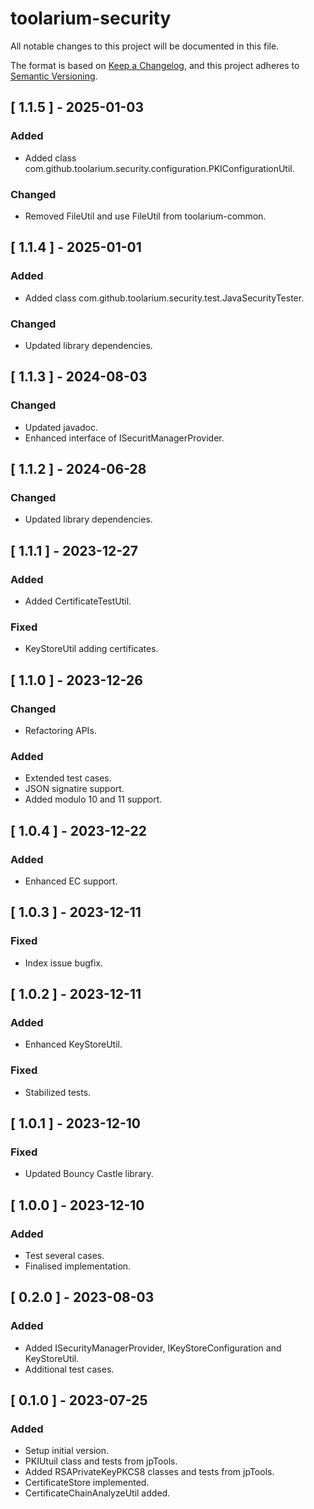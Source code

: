 # toolarium-security

All notable changes to this project will be documented in this file.

The format is based on [Keep a Changelog](https://keepachangelog.com/en/1.0.0/),
and this project adheres to [Semantic Versioning](https://semver.org/spec/v2.0.0.html).

## [ 1.1.5 ] - 2025-01-03
### Added
- Added class com.github.toolarium.security.configuration.PKIConfigurationUtil.

### Changed
- Removed FileUtil and use FileUtil from toolarium-common.

## [ 1.1.4 ] - 2025-01-01
### Added
- Added class com.github.toolarium.security.test.JavaSecurityTester.

### Changed
- Updated library dependencies.

## [ 1.1.3 ] - 2024-08-03
### Changed
- Updated javadoc.
- Enhanced interface of ISecuritManagerProvider.

## [ 1.1.2 ] - 2024-06-28
### Changed
- Updated library dependencies.

## [ 1.1.1 ] - 2023-12-27
### Added
- Added CertificateTestUtil.

### Fixed
- KeyStoreUtil adding certificates.

## [ 1.1.0 ] - 2023-12-26
### Changed
- Refactoring APIs.

### Added
- Extended test cases.
- JSON signatire support.
- Added modulo 10 and 11 support.

## [ 1.0.4 ] - 2023-12-22
### Added
- Enhanced EC support.

## [ 1.0.3 ] - 2023-12-11
### Fixed
- Index issue bugfix.

## [ 1.0.2 ] - 2023-12-11
### Added
- Enhanced KeyStoreUtil.

### Fixed
- Stabilized tests.

## [ 1.0.1 ] - 2023-12-10
### Fixed
- Updated Bouncy Castle library.

## [ 1.0.0 ] - 2023-12-10
### Added
- Test several cases.
- Finalised implementation.

## [ 0.2.0 ] - 2023-08-03
### Added
- Added ISecurityManagerProvider, IKeyStoreConfiguration and KeyStoreUtil.
- Additional test cases.

## [ 0.1.0 ] - 2023-07-25
### Added
- Setup initial version.
- PKIUtuil class and tests from jpTools.
- Added RSAPrivateKeyPKCS8 classes and tests from jpTools.
- CertificateStore implemented.
- CertificateChainAnalyzeUtil added.
